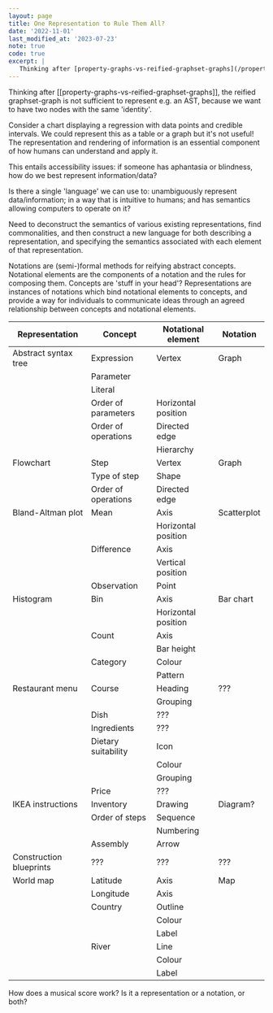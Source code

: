 ```yaml
---
layout: page
title: One Representation to Rule Them All?
date: '2022-11-01'
last_modified_at: '2023-07-23'
note: true
code: true
excerpt: |
   Thinking after [property-graphs-vs-reified-graphset-graphs](/property-graphs-vs-reified-graphset-graphs), the reified graphset-graph is not sufficient to represent e.g. an AST, because we want to have two nodes with the same 'identity'.
---
```


Thinking after [[property-graphs-vs-reified-graphset-graphs]], the reified graphset-graph is not sufficient to represent e.g. an AST, because we want to have two nodes with the same 'identity'.

Consider a chart displaying a regression with data points and credible intervals. We could represent this as a table or a graph but it's not useful! The representation and rendering of information is an essential component of how humans can understand and apply it.

This entails accessibility issues: if someone has aphantasia or blindness, how do we best represent information/data?

Is there a single 'language' we can use to: unambiguously represent data/information; in a way that is intuitive to humans; and has semantics allowing computers to operate on it?

Need to deconstruct the semantics of various existing representations, find commonalities, and then construct a new language for both describing a representation, and specifying the semantics associated with each element of that representation.

Notations are (semi-)formal methods for reifying abstract concepts. Notational elements are the components of a notation and the rules for composing them. Concepts are 'stuff in your head'? Representations are instances of notations which bind notational elements to concepts, and provide a way for individuals to communicate ideas through an agreed relationship between concepts and notational elements.


| Representation          | Concept             | Notational element  | Notation    |
|-------------------------|---------------------|---------------------|-------------|
| Abstract syntax tree    | Expression          | Vertex              | Graph       |
|                         | Parameter           |                     |             |
|                         | Literal             |                     |             |
|                         | Order of parameters | Horizontal position |             |
|                         | Order of operations | Directed edge       |             |
|                         |                     | Hierarchy           |             |
| Flowchart               | Step                | Vertex              | Graph       |
|                         | Type of step        | Shape               |             |
|                         | Order of operations | Directed edge       |             |
| Bland-Altman plot       | Mean                | Axis                | Scatterplot |
|                         |                     | Horizontal position |             |
|                         | Difference          | Axis                |             |
|                         |                     | Vertical position   |             |
|                         | Observation         | Point               |             |
| Histogram               | Bin                 | Axis                | Bar chart   |
|                         |                     | Horizontal position |             |
|                         | Count               | Axis                |             |
|                         |                     | Bar height          |             |
|                         | Category            | Colour              |             |
|                         |                     | Pattern             |             |
| Restaurant menu         | Course              | Heading             | ???         |
|                         |                     | Grouping            |             |
|                         | Dish                | ???                 |             |
|                         | Ingredients         | ???                 |             |
|                         | Dietary suitability | Icon                |             |
|                         |                     | Colour              |             |
|                         |                     | Grouping            |             |
|                         | Price               | ???                 |             |
| IKEA instructions       | Inventory           | Drawing             | Diagram?    |
|                         | Order of steps      | Sequence            |             |
|                         |                     | Numbering           |             |
|                         | Assembly            | Arrow               |             |
| Construction blueprints | ???                 | ???                 | ???         |
| World map               | Latitude            | Axis                | Map         |
|                         | Longitude           | Axis                |             |
|                         | Country             | Outline             |             |
|                         |                     | Colour              |             |
|                         |                     | Label               |             |
|                         | River               | Line                |             |
|                         |                     | Colour              |             |
|                         |                     | Label               |             |

How does a musical score work? Is it a representation or a notation, or both?
